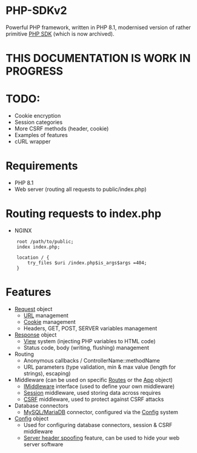 # PHP-SDKv2
Powerful PHP framework, written in PHP 8.1, modernised version of rather primitive [PHP SDK](https://github.com/lopatar/PHP-SDK) (which is now archived).

# THIS DOCUMENTATION IS WORK IN PROGRESS

# TODO:
- Cookie encryption
- Session categories
- More CSRF methods (header, cookie)
- Examples of features
- cURL wrapper

# Requirements
- PHP 8.1
- Web server (routing all requests to public/index.php)

# Routing requests to index.php

- NGINX

```
    root /path/to/public;
    index index.php;

    location / {
        try_files $uri /index.php$is_args$args =404;
    }
```

# Features

- [Request](https://github.com/lopatar/PHP-SDKv2/blob/main/Sdk/Http/Request.php) object
  - [URL](https://github.com/lopatar/PHP-SDKv2/blob/main/Sdk/Http/Entities/Url.php) management
  - [Cookie](https://github.com/lopatar/PHP-SDKv2/blob/main/Sdk/Http/Entities/Cookie.php) management
  - Headers, GET, POST, SERVER variables management
- [Response](https://github.com/lopatar/PHP-SDKv2/blob/main/Sdk/Http/Response.php) object
  - [View](https://github.com/lopatar/PHP-SDKv2/blob/main/Sdk/Render/View.php) system (injecting PHP variables to HTML code)
  - Status code, body (writing, flushing) management
- Routing
  - Anonymous callbacks / ControllerName::methodName
  - URL parameters (type validation, min & max value (length for strings), escaping)
- Middleware (can be used on specific [Routes](https://github.com/lopatar/PHP-SDKv2/blob/main/Sdk/Routing/Entities/Route.php) or the [App](https://github.com/lopatar/PHP-SDKv2/blob/main/Sdk/App.php) object)
    - [IMiddleware](https://github.com/lopatar/PHP-SDKv2/blob/main/Sdk/Middleware/Interfaces/IMiddleware.php) interface (used to define your own middleware)
    - [Session](https://github.com/lopatar/PHP-SDKv2/blob/main/Sdk/Middleware/Session.php) middleware, used storing data across requires
    - [CSRF](https://github.com/lopatar/PHP-SDKv2/blob/main/Sdk/Middleware/CSRF.php) middleware, used to protect against CSRF attacks
- Database connectors
    - [MySQL/MariaDB](https://github.com/lopatar/PHP-SDKv2/blob/main/Sdk/Database/MariaDB/Connection.php) connector, configured via the [Config](https://github.com/lopatar/PHP-SDKv2/blob/main/App/Config.php) system
- [Config](https://github.com/lopatar/PHP-SDKv2/blob/main/App/Config.php) object
    - Used for configuring database connectors, session & CSRF middleware
    - [Server header spoofing](https://github.com/lopatar/PHP-SDKv2/blob/main/App/Config.php#L55) feature, can be used to hide your web server software